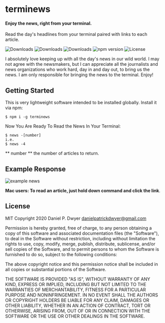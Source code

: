 # terminews

#### Enjoy the news, right from your terminal.

Read the day's headlines from your terminal paired with links to each article.

![Downloads](https://img.shields.io/npm/dw/terminews.svg)
![Downloads](https://img.shields.io/npm/dm/terminews.svg)
![Downloads](https://img.shields.io/npm/dt/terminews.svg)
![npm version](https://img.shields.io/npm/v/terminews.svg)
![License](https://img.shields.io/npm/l/terminews.svg)

I absolutely love keeping up with all the day's news in our wild world. I may not agree with the newsmakers, but I can appreciate all the journalists and news organizations who work hard, day in and day out, to bring us the news. I am only responsible for bringing the news to the terminal. Enjoy!

## Getting Started

This is very lightweight software intended to be installed globally. Install it via npm:

```shell
$ npm i -g terminews
```


Now You Are Ready To Read the News In Your Terminal:

```shell
$ news -[number]
i.e.
$ news -4
```
** number ** the number of articles to return.


## Example Response

![example news](https://i.ibb.co/zV60hr5/Screen-Shot-2020-04-06-at-3-24-45-PM.png)

 **Mac users: To read an article, just hold down command and click the link**.

## License

MIT
Copyright 2020 Daniel P. Dwyer <danielpatrickdwyer@gmail.com>

Permission is hereby granted, free of charge, to any person obtaining a copy of this software and associated documentation files (the "Software"), to deal in the Software without restriction, including without limitation the rights to use, copy, modify, merge, publish, distribute, sublicense, and/or sell copies of the Software, and to permit persons to whom the Software is furnished to do so, subject to the following conditions:

The above copyright notice and this permission notice shall be included in all copies or substantial portions of the Software.

THE SOFTWARE IS PROVIDED "AS IS", WITHOUT WARRANTY OF ANY KIND, EXPRESS OR IMPLIED, INCLUDING BUT NOT LIMITED TO THE WARRANTIES OF MERCHANTABILITY, FITNESS FOR A PARTICULAR PURPOSE AND NONINFRINGEMENT. IN NO EVENT SHALL THE AUTHORS OR COPYRIGHT HOLDERS BE LIABLE FOR ANY CLAIM, DAMAGES OR OTHER LIABILITY, WHETHER IN AN ACTION OF CONTRACT, TORT OR OTHERWISE, ARISING FROM, OUT OF OR IN CONNECTION WITH THE SOFTWARE OR THE USE OR OTHER DEALINGS IN THE SOFTWARE.
